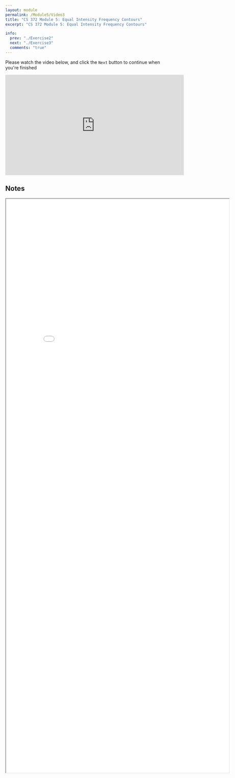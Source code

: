 ```yaml
---
layout: module
permalink: /Module5/Video3
title: "CS 372 Module 5: Equal Intensity Frequency Contours"
excerpt: "CS 372 Module 5: Equal Intensity Frequency Contours"

info:
  prev: "./Exercise2"
  next: "./Exercise3"
  comments: "true"
---
```


<p>
Please watch the video below, and click the <code>Next</code> button to continue when you're finished
</p>

<iframe width="560" height="315" src="https://www.youtube.com/embed/H1Mhb4tO8xI" frameborder="0" allow="accelerometer; autoplay; clipboard-write; encrypted-media; gyroscope; picture-in-picture" allowfullscreen></iframe>

<h2>Notes</h2>

<iframe src = "../images/Module5/EqualIntensity.html" width="700" height="1800">